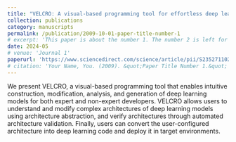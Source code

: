 ```yaml
---
title: "VELCRO: A visual-based programming tool for effortless deep learning model construction"
collection: publications
category: manuscripts
permalink: /publication/2009-10-01-paper-title-number-1
# excerpt: 'This paper is about the number 1. The number 2 is left for future work.'
date: 2024-05
# venue: 'Journal 1'
paperurl: 'https://www.sciencedirect.com/science/article/pii/S235271102400027X'
# citation: 'Your Name, You. (2009). &quot;Paper Title Number 1.&quot; <i>Journal 1</i>. 1(1).'
---
```


We present VELCRO, a visual-based programming tool that enables intuitive construction, modification, analysis, and generation of deep learning models for both expert and non-expert developers. VELCRO allows users to understand and modify complex architectures of deep learning models using architecture abstraction, and verify architectures through automated architecture validation. Finally, users can convert the user-configured architecture into deep learning code and deploy it in target environments.